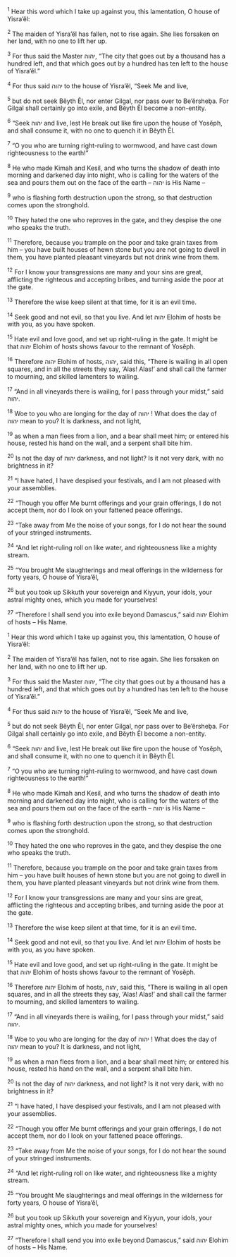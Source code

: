 <sup>1</sup> Hear this word which I take up against you, this lamentation, O house of Yisra’ĕl:

<sup>2</sup> The maiden of Yisra’ĕl has fallen, not to rise again. She lies forsaken on her land, with no one to lift her up.

<sup>3</sup> For thus said the Master יהוה, “The city that goes out by a thousand has a hundred left, and that which goes out by a hundred has ten left to the house of Yisra’ĕl.”

<sup>4</sup> For thus said יהוה to the house of Yisra’ĕl, “Seek Me and live,

<sup>5</sup> but do not seek Bĕyth Ĕl, nor enter Gilgal, nor pass over to Be’ĕrsheḇa. For Gilgal shall certainly go into exile, and Bĕyth Ĕl become a non-entity.

<sup>6</sup> “Seek יהוה and live, lest He break out like fire upon the house of Yosĕph, and shall consume it, with no one to quench it in Bĕyth Ĕl.

<sup>7</sup> “O you who are turning right-ruling to wormwood, and have cast down righteousness to the earth!”

<sup>8</sup> He who made Kimah and Kesil, and who turns the shadow of death into morning and darkened day into night, who is calling for the waters of the sea and pours them out on the face of the earth – יהוה is His Name –

<sup>9</sup> who is flashing forth destruction upon the strong, so that destruction comes upon the stronghold.

<sup>10</sup> They hated the one who reproves in the gate, and they despise the one who speaks the truth.

<sup>11</sup> Therefore, because you trample on the poor and take grain taxes from him – you have built houses of hewn stone but you are not going to dwell in them, you have planted pleasant vineyards but not drink wine from them.

<sup>12</sup> For I know your transgressions are many and your sins are great, afflicting the righteous and accepting bribes, and turning aside the poor at the gate.

<sup>13</sup> Therefore the wise keep silent at that time, for it is an evil time.

<sup>14</sup> Seek good and not evil, so that you live. And let יהוה Elohim of hosts be with you, as you have spoken.

<sup>15</sup> Hate evil and love good, and set up right-ruling in the gate. It might be that יהוה Elohim of hosts shows favour to the remnant of Yosĕph.

<sup>16</sup> Therefore יהוה Elohim of hosts, יהוה, said this, “There is wailing in all open squares, and in all the streets they say, ‘Alas! Alas!’ and shall call the farmer to mourning, and skilled lamenters to wailing.

<sup>17</sup> “And in all vineyards there is wailing, for I pass through your midst,” said יהוה.

<sup>18</sup> Woe to you who are longing for the day of יהוה ! What does the day of יהוה mean to you? It is darkness, and not light,

<sup>19</sup> as when a man flees from a lion, and a bear shall meet him; or entered his house, rested his hand on the wall, and a serpent shall bite him.

<sup>20</sup> Is not the day of יהוה darkness, and not light? Is it not very dark, with no brightness in it?

<sup>21</sup> “I have hated, I have despised your festivals, and I am not pleased with your assemblies.

<sup>22</sup> “Though you offer Me burnt offerings and your grain offerings, I do not accept them, nor do I look on your fattened peace offerings.

<sup>23</sup> “Take away from Me the noise of your songs, for I do not hear the sound of your stringed instruments.

<sup>24</sup> “And let right-ruling roll on like water, and righteousness like a mighty stream.

<sup>25</sup> “You brought Me slaughterings and meal offerings in the wilderness for forty years, O house of Yisra’ĕl,

<sup>26</sup> but you took up Sikkuth your sovereign and Kiyyun, your idols, your astral mighty ones, which you made for yourselves!

<sup>27</sup> “Therefore I shall send you into exile beyond Damascus,” said יהוה Elohim of hosts – His Name.

<sup>1</sup> Hear this word which I take up against you, this lamentation, O house of Yisra’ĕl:

<sup>2</sup> The maiden of Yisra’ĕl has fallen, not to rise again. She lies forsaken on her land, with no one to lift her up.

<sup>3</sup> For thus said the Master יהוה, “The city that goes out by a thousand has a hundred left, and that which goes out by a hundred has ten left to the house of Yisra’ĕl.”

<sup>4</sup> For thus said יהוה to the house of Yisra’ĕl, “Seek Me and live,

<sup>5</sup> but do not seek Bĕyth Ĕl, nor enter Gilgal, nor pass over to Be’ĕrsheḇa. For Gilgal shall certainly go into exile, and Bĕyth Ĕl become a non-entity.

<sup>6</sup> “Seek יהוה and live, lest He break out like fire upon the house of Yosĕph, and shall consume it, with no one to quench it in Bĕyth Ĕl.

<sup>7</sup> “O you who are turning right-ruling to wormwood, and have cast down righteousness to the earth!”

<sup>8</sup> He who made Kimah and Kesil, and who turns the shadow of death into morning and darkened day into night, who is calling for the waters of the sea and pours them out on the face of the earth – יהוה is His Name –

<sup>9</sup> who is flashing forth destruction upon the strong, so that destruction comes upon the stronghold.

<sup>10</sup> They hated the one who reproves in the gate, and they despise the one who speaks the truth.

<sup>11</sup> Therefore, because you trample on the poor and take grain taxes from him – you have built houses of hewn stone but you are not going to dwell in them, you have planted pleasant vineyards but not drink wine from them.

<sup>12</sup> For I know your transgressions are many and your sins are great, afflicting the righteous and accepting bribes, and turning aside the poor at the gate.

<sup>13</sup> Therefore the wise keep silent at that time, for it is an evil time.

<sup>14</sup> Seek good and not evil, so that you live. And let יהוה Elohim of hosts be with you, as you have spoken.

<sup>15</sup> Hate evil and love good, and set up right-ruling in the gate. It might be that יהוה Elohim of hosts shows favour to the remnant of Yosĕph.

<sup>16</sup> Therefore יהוה Elohim of hosts, יהוה, said this, “There is wailing in all open squares, and in all the streets they say, ‘Alas! Alas!’ and shall call the farmer to mourning, and skilled lamenters to wailing.

<sup>17</sup> “And in all vineyards there is wailing, for I pass through your midst,” said יהוה.

<sup>18</sup> Woe to you who are longing for the day of יהוה ! What does the day of יהוה mean to you? It is darkness, and not light,

<sup>19</sup> as when a man flees from a lion, and a bear shall meet him; or entered his house, rested his hand on the wall, and a serpent shall bite him.

<sup>20</sup> Is not the day of יהוה darkness, and not light? Is it not very dark, with no brightness in it?

<sup>21</sup> “I have hated, I have despised your festivals, and I am not pleased with your assemblies.

<sup>22</sup> “Though you offer Me burnt offerings and your grain offerings, I do not accept them, nor do I look on your fattened peace offerings.

<sup>23</sup> “Take away from Me the noise of your songs, for I do not hear the sound of your stringed instruments.

<sup>24</sup> “And let right-ruling roll on like water, and righteousness like a mighty stream.

<sup>25</sup> “You brought Me slaughterings and meal offerings in the wilderness for forty years, O house of Yisra’ĕl,

<sup>26</sup> but you took up Sikkuth your sovereign and Kiyyun, your idols, your astral mighty ones, which you made for yourselves!

<sup>27</sup> “Therefore I shall send you into exile beyond Damascus,” said יהוה Elohim of hosts – His Name.

